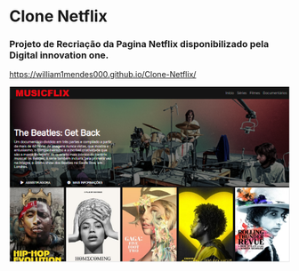 
# Clone Netflix

### Projeto de Recriação da Pagina Netflix disponibilizado pela Digital innovation one.

https://william1mendes000.github.io/Clone-Netflix/

<img src="img/readme.png">
 
